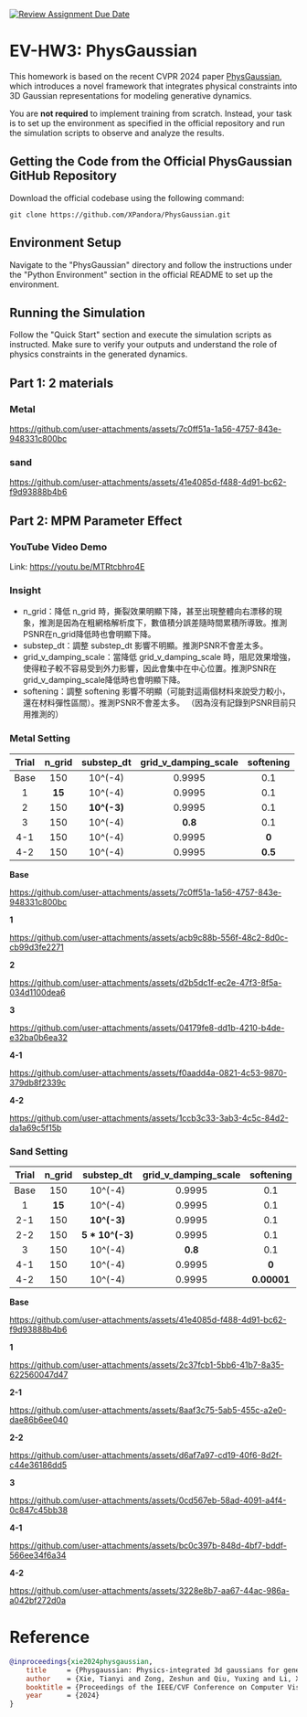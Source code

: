 [![Review Assignment Due Date](https://classroom.github.com/assets/deadline-readme-button-22041afd0340ce965d47ae6ef1cefeee28c7c493a6346c4f15d667ab976d596c.svg)](https://classroom.github.com/a/SdXSjEmH)
# EV-HW3: PhysGaussian

This homework is based on the recent CVPR 2024 paper [PhysGaussian](https://github.com/XPandora/PhysGaussian/tree/main), which introduces a novel framework that integrates physical constraints into 3D Gaussian representations for modeling generative dynamics.

You are **not required** to implement training from scratch. Instead, your task is to set up the environment as specified in the official repository and run the simulation scripts to observe and analyze the results.


## Getting the Code from the Official PhysGaussian GitHub Repository
Download the official codebase using the following command:
```
git clone https://github.com/XPandora/PhysGaussian.git
```


## Environment Setup
Navigate to the "PhysGaussian" directory and follow the instructions under the "Python Environment" section in the official README to set up the environment.


## Running the Simulation
Follow the "Quick Start" section and execute the simulation scripts as instructed. Make sure to verify your outputs and understand the role of physics constraints in the generated dynamics.


## Part 1: 2 materials
### Metal
https://github.com/user-attachments/assets/7c0ff51a-1a56-4757-843e-948331c800bc
### sand
https://github.com/user-attachments/assets/41e4085d-f488-4d91-bc62-f9d93888b4b6

## Part 2: MPM Parameter Effect
### YouTube Video Demo
Link: https://youtu.be/MTRtcbhro4E

### Insight
- n_grid：降低 n_grid 時，撕裂效果明顯下降，甚至出現整體向右漂移的現象，推測是因為在粗網格解析度下，數值積分誤差隨時間累積所導致。推測PSNR在n_grid降低時也會明顯下降。
- substep_dt：調整 substep_dt 影響不明顯。推測PSNR不會差太多。
- grid_v_damping_scale：當降低 grid_v_damping_scale 時，阻尼效果增強，使得粒子較不容易受到外力影響，因此會集中在中心位置。推測PSNR在 grid_v_damping_scale降低時也會明顯下降。
- softening：調整 softening 影響不明顯（可能對這兩個材料來說受力較小，還在材料彈性區間）。推測PSNR不會差太多。
（因為沒有記錄到PSNR目前只用推測的）

### Metal Setting
| Trial| n_grid | substep_dt |grid_v_damping_scale | softening |
|:-------:|:-------:|:-------:|:-------:|:-------:|
| Base | 150     | 10^(-4)     |0.9995      |0.1    |
| 1    |**15**   | 10^(-4)     |0.9995      |0.1    |
| 2    |150     | **10^(-3)**     |0.9995      |0.1    |
| 3    |150     | 10^(-4)     |**0.8**      |0.1    |
| 4-1    |150     | 10^(-4)     |0.9995      |**0**    |
| 4-2    |150     | 10^(-4)     |0.9995      |**0.5**    |

**Base**

https://github.com/user-attachments/assets/7c0ff51a-1a56-4757-843e-948331c800bc

**1**

https://github.com/user-attachments/assets/acb9c88b-556f-48c2-8d0c-cb99d3fe2271

**2**

https://github.com/user-attachments/assets/d2b5dc1f-ec2e-47f3-8f5a-034d1100dea6

**3**

https://github.com/user-attachments/assets/04179fe8-dd1b-4210-b4de-e32ba0b6ea32

**4-1**

https://github.com/user-attachments/assets/f0aadd4a-0821-4c53-9870-379db8f2339c

**4-2**

https://github.com/user-attachments/assets/1ccb3c33-3ab3-4c5c-84d2-da1a69c5f15b



### Sand Setting
| Trial| n_grid | substep_dt |grid_v_damping_scale | softening |
|:-------:|:-------:|:-------:|:-------:|:-------:|
| Base | 150     | 10^(-4)     |0.9995      |0.1    |
| 1    |**15**   | 10^(-4)     |0.9995      |0.1    |
| 2-1    |150     | **10^(-3)**     |0.9995      |0.1    |
| 2-2   |150     | **5 * 10^(-3)**     |0.9995      |0.1    |
| 3    |150     | 10^(-4)     |**0.8**      |0.1    |
| 4-1    |150     | 10^(-4)     |0.9995      |**0**    |
| 4-2    |150     | 10^(-4)     |0.9995      |**0.00001**    |


**Base**

https://github.com/user-attachments/assets/41e4085d-f488-4d91-bc62-f9d93888b4b6

**1**

https://github.com/user-attachments/assets/2c37fcb1-5bb6-41b7-8a35-622560047d47

**2-1**

https://github.com/user-attachments/assets/8aaf3c75-5ab5-455c-a2e0-dae86b6ee040

**2-2**

https://github.com/user-attachments/assets/d6af7a97-cd19-40f6-8d2f-c44e36186dd5

**3**

https://github.com/user-attachments/assets/0cd567eb-58ad-4091-a4f4-0c847c45bb38

**4-1**

https://github.com/user-attachments/assets/bc0c397b-848d-4bf7-bddf-566ee34f6a34

**4-2**

https://github.com/user-attachments/assets/3228e8b7-aa67-44ac-986a-a042bf272d0a

# Reference
```bibtex
@inproceedings{xie2024physgaussian,
    title     = {Physgaussian: Physics-integrated 3d gaussians for generative dynamics},
    author    = {Xie, Tianyi and Zong, Zeshun and Qiu, Yuxing and Li, Xuan and Feng, Yutao and Yang, Yin and Jiang, Chenfanfu},
    booktitle = {Proceedings of the IEEE/CVF Conference on Computer Vision and Pattern Recognition},
    year      = {2024}
}
```
